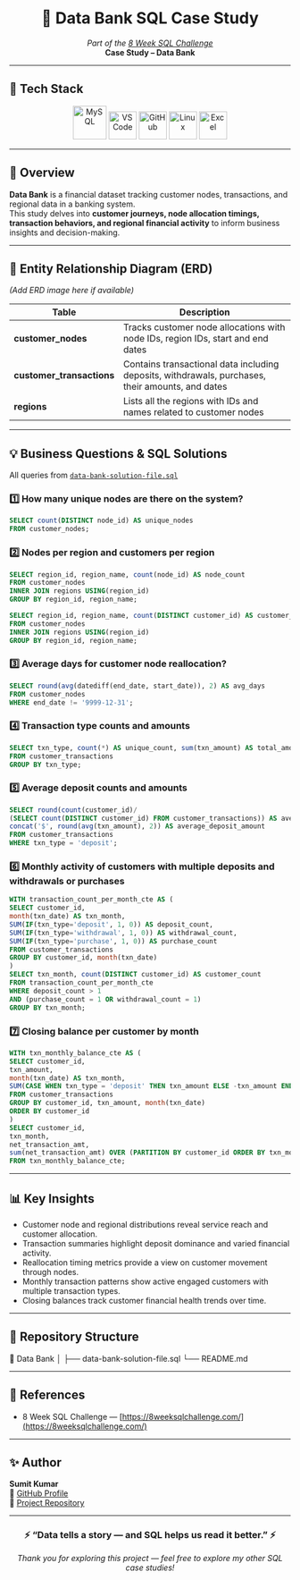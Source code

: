 <h1 align="center">🏦 Data Bank SQL Case Study</h1>
<p align="center">
  <i>Part of the <a href="https://8weeksqlchallenge.com/">8 Week SQL Challenge</a></i><br>
  <b>Case Study – Data Bank</b>
</p>

---

## 🧰 Tech Stack
<p align="center">
  <img src="https://cdn.jsdelivr.net/gh/devicons/devicon/icons/mysql/mysql-original-wordmark.svg" width="60" alt="MySQL"/>
  <img src="https://cdn.jsdelivr.net/gh/devicons/devicon/icons/vscode/vscode-original.svg" width="50" alt="VS Code"/>
  <img src="https://cdn.jsdelivr.net/gh/devicons/devicon/icons/github/github-original.svg" width="50" alt="GitHub"/>
  <img src="https://cdn.jsdelivr.net/gh/devicons/devicon/icons/linux/linux-original.svg" width="50" alt="Linux"/>
  <img src="https://upload.wikimedia.org/wikipedia/commons/7/7f/Microsoft_Office_Excel_%282019–present%29.svg" width="50" alt="Excel"/>
</p>

---

## 📘 Overview
**Data Bank** is a financial dataset tracking customer nodes, transactions, and regional data in a banking system.  
This study delves into **customer journeys, node allocation timings, transaction behaviors, and regional financial activity** to inform business insights and decision-making.

---

## 🧩 Entity Relationship Diagram (ERD)
*(Add ERD image here if available)*

| Table                 | Description                                                                                  |
|-----------------------|----------------------------------------------------------------------------------------------|
| **customer_nodes**        | Tracks customer node allocations with node IDs, region IDs, start and end dates             |
| **customer_transactions** | Contains transactional data including deposits, withdrawals, purchases, their amounts, and dates |
| **regions**               | Lists all the regions with IDs and names related to customer nodes                           |

---

## 💡 Business Questions & SQL Solutions
All queries from [`data-bank-solution-file.sql`](./data-bank-solution-file.sql)

### 1️⃣ How many unique nodes are there on the system?
```sql
SELECT count(DISTINCT node_id) AS unique_nodes
FROM customer_nodes;
```
### 2️⃣ Nodes per region and customers per region
```sql
SELECT region_id, region_name, count(node_id) AS node_count
FROM customer_nodes
INNER JOIN regions USING(region_id)
GROUP BY region_id, region_name;

SELECT region_id, region_name, count(DISTINCT customer_id) AS customer_count
FROM customer_nodes
INNER JOIN regions USING(region_id)
GROUP BY region_id, region_name;
```

### 3️⃣ Average days for customer node reallocation?
```sql
SELECT round(avg(datediff(end_date, start_date)), 2) AS avg_days
FROM customer_nodes
WHERE end_date != '9999-12-31';
```

### 4️⃣ Transaction type counts and amounts
```sql
SELECT txn_type, count(*) AS unique_count, sum(txn_amount) AS total_amount
FROM customer_transactions
GROUP BY txn_type;
```

### 5️⃣ Average deposit counts and amounts
```sql
SELECT round(count(customer_id)/
(SELECT count(DISTINCT customer_id) FROM customer_transactions)) AS average_deposit_count,
concat('$', round(avg(txn_amount), 2)) AS average_deposit_amount
FROM customer_transactions
WHERE txn_type = 'deposit';
```

### 6️⃣ Monthly activity of customers with multiple deposits and withdrawals or purchases
```sql
WITH transaction_count_per_month_cte AS (
SELECT customer_id,
month(txn_date) AS txn_month,
SUM(IF(txn_type='deposit', 1, 0)) AS deposit_count,
SUM(IF(txn_type='withdrawal', 1, 0)) AS withdrawal_count,
SUM(IF(txn_type='purchase', 1, 0)) AS purchase_count
FROM customer_transactions
GROUP BY customer_id, month(txn_date)
)
SELECT txn_month, count(DISTINCT customer_id) AS customer_count
FROM transaction_count_per_month_cte
WHERE deposit_count > 1
AND (purchase_count = 1 OR withdrawal_count = 1)
GROUP BY txn_month;
```

### 7️⃣ Closing balance per customer by month
```sql
WITH txn_monthly_balance_cte AS (
SELECT customer_id,
txn_amount,
month(txn_date) AS txn_month,
SUM(CASE WHEN txn_type = 'deposit' THEN txn_amount ELSE -txn_amount END) AS net_transaction_amt
FROM customer_transactions
GROUP BY customer_id, txn_amount, month(txn_date)
ORDER BY customer_id
)
SELECT customer_id,
txn_month,
net_transaction_amt,
sum(net_transaction_amt) OVER (PARTITION BY customer_id ORDER BY txn_month ROWS BETWEEN UNBOUNDED PRECEDING AND CURRENT ROW) AS closing_balance
FROM txn_monthly_balance_cte;
```

---

## 📊 Key Insights
- Customer node and regional distributions reveal service reach and customer allocation.  
- Transaction summaries highlight deposit dominance and varied financial activity.  
- Reallocation timing metrics provide a view on customer movement through nodes.  
- Monthly transaction patterns show active engaged customers with multiple transaction types.  
- Closing balances track customer financial health trends over time.

---

## 📂 Repository Structure
📁 Data Bank
│
├── data-bank-solution-file.sql
└── README.md


---

## 🔗 References
- 8 Week SQL Challenge — [https://8weeksqlchallenge.com/](https://8weeksqlchallenge.com/)

---

## ✨ Author
**Sumit Kumar**  
📎 [GitHub Profile](#)  
📂 [Project Repository](#)  

---

<h3 align="center">⚡ “Data tells a story — and SQL helps us read it better.” ⚡</h3>
<p align="center">
  <em>Thank you for exploring this project — feel free to explore my other SQL case studies!</em>
</p>




